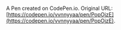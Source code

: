 # 

A Pen created on CodePen.io. Original URL: [https://codepen.io/vvnnyyaa/pen/PopOjzE](https://codepen.io/vvnnyyaa/pen/PopOjzE).


